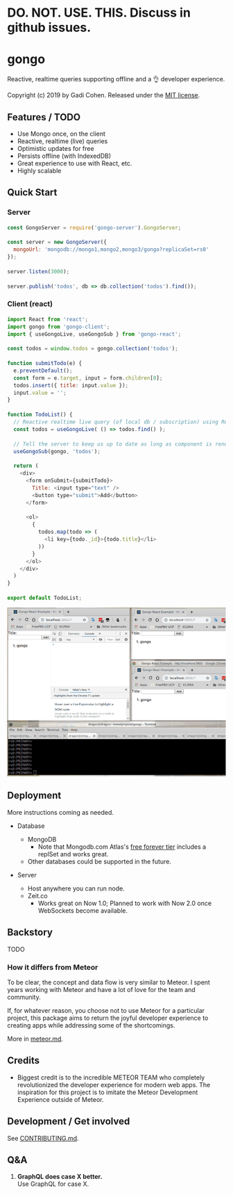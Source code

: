 # DO. NOT. USE. THIS.  Discuss in github issues.

# gongo

Reactive, realtime queries supporting offline and a 👌 developer experience.

Copyright (c) 2019 by Gadi Cohen.  Released under the [MIT license](./LICENSE.txt).

## Features / TODO

* Use Mongo once, on the client
* Reactive, realtime (live) queries
* Optimistic updates for free
* Persists offline (with IndexedDB)
* Great experience to use with React, etc.
* Highly scalable

## Quick Start

### Server

```js
const GongoServer = require('gongo-server').GongoServer;

const server = new GongoServer({
  mongoUrl: 'mongodb://mongo1,mongo2,mongo3/gongo?replicaSet=rs0'
});

server.listen(3000);

server.publish('todos', db => db.collection('todos').find());
```

### Client (react)

```js
import React from 'react';
import gongo from 'gongo-client';
import { useGongoLive, useGongoSub } from 'gongo-react';

const todos = window.todos = gongo.collection('todos');

function submitTodo(e) {
  e.preventDefault();
  const form = e.target, input = form.children[0];
  todos.insert({ title: input.value });
  input.value = '';
}

function TodoList() {
  // Reactive realtime live query (of local db / subscription) using React Hooks
  const todos = useGongoLive( () => todos.find() );

  // Tell the server to keep us up to date as long as component is rendered
  useGongoSub(gongo, 'todos');

  return (
    <div>
      <form onSubmit={submitTodo}>
        Title: <input type="text" />
        <button type="submit">Add</button>
      </form>

      <ol>
        {
          todos.map(todo => (
            <li key={todo._id}>{todo.title}</li>
          ))
        }
      </ol>
    </div>
  )
}

export default TodoList;
```

![demo](./docs/demo.gif)

## Deployment

More instructions coming as needed.

* Database
  * MongoDB
    * Note that Mongodb.com Atlas's
      [free forever tier](https://www.mongodb.com/cloud/atlas/pricing)
      includes a replSet and works great.  
  * Other databases could be supported in the future.

* Server
  * Host anywhere you can run node.
  * Zeit.co
    * Works great on Now 1.0;  Planned to work with Now 2.0 once WebSockets
      become available.

## Backstory

TODO

### How it differs from Meteor

To be clear, the concept and data flow is very similar to Meteor.  I spent
years working with Meteor and have a lot of love for the team and community.

If, for whatever reason, you choose not to use Meteor for a particular project,
this package aims to return the joyful developer experience to creating apps
while addressing some of the shortcomings.

More in [meteor.md](./docs/meteor.md).

## Credits

* Biggest credit is to the incredible METEOR TEAM who completely revolutionized
the developer experience for modern web apps.  The inspiration for this project
is to imitate the Meteor Development Experience outside of Meteor.

## Development / Get involved

See [CONTRIBUTING.md](./CONTRIBUTING.md).

## Q&A

1. **GraphQL does case X better.**  
Use GraphQL for case X.
